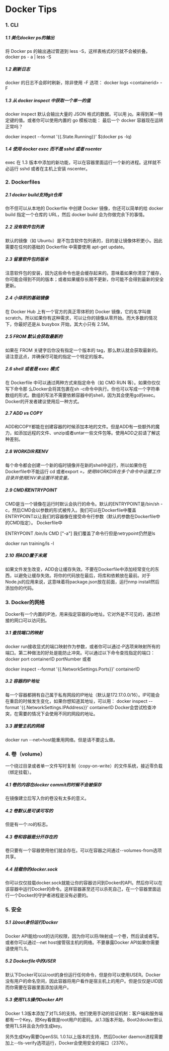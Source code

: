 Docker Tips
===

### 1. CLI

##### 1.1 美化docker ps的输出

将 Docker ps 的输出通过管道到 less -S，这样表格式的行就不会被折叠。
docker ps - a | less -S

##### 1.2 刷新日志

docker 的日志不会即时刷新，除非使用 -F 选项：
docker logs &lt;containerid> -F

##### 1.3 从 docker inspect 中获取一个单一的值

docker inspect 默认会输出大量的 JSON 格式的数据。可以用 jq，来得到某一特定键的值。或者你可以使用内置的 go 模板功能：
最后一个 docker 容器现在运转正常吗？

docker inspect --format '{{.State.Running}}' $(docker ps -lq)

##### 1.4 使用 docker exec 而不是 sshd 或者 nsenter

exec 在 1.3 版本中添加的新功能，可以在容器里面运行一个新的进程。这样就不必运行 sshd 或者在主机上安装 nscenter。

### 2. Dockerfiles

##### 2.1 docker build支持git仓库

你不但可以从本地的 Dockerfile 中创建 Docker 镜像，你还可以简单的给 docker build 指定一个仓库的 URL，然后 docker build 会为你做完余下的事情。

##### 2.2 没有软件包列表

默认的镜像（如 Ubuntu）是不包含软件包列表的，目的是让镜像体积更小。因此需要在任何的基础的 Dockerfile 中需要使用 apt-get update。

##### 2.3 留意软件包的版本

注意软件包的安装，因为这些命令也是会缓存起来的。意味着如果你清空了缓存，你可能会得到不同的版本；或者如果缓存长期不更新，你可能不会得到最新的安全更新。

##### 2.4 小体积的基础镜像

在 Docker Hub 上有一个官方的真正零体积的 Docker 镜像，它的名字叫做 scratch。所以如果你有这种需求，可以让你的镜像从零开始。而大多数的情况下，你最好还是从 busybox 开始，其大小只有 2.5M。

##### 2.5 FROM 默认会获取最新的

如果在 FROM 关键字后你没有指定一个版本的 tag，那么默认就会获取最新的。请注意这点，并确保尽可能的指定一个特定的版本。

##### 2.6 shell 或者是 exec 模式

在 Dockerfile 中可以通过两种方式来指定命令（如 CMD RUN 等）。如果你仅仅写下命令那 么Docker会将其包裹在sh -c命令中执行。你也可以写成一个字符串数组的形式。数组的写法不需要依赖容器中的shell，因为其会使用go的exec。Docker的开发者建议使用后一种方式。

##### 2.7 ADD vs COPY

ADD和COPY都能在创建容器的时候添加本地的文件。但是ADD有一些额外的魔力，如添加远程的文件、unzip或者untar一些文件包等。使用ADD之前请了解这种差别。

##### 2.8 WORKDIR和ENV

每个命令都会创建一个新的临时镜像并在新的shell中运行，所以如果你在Dockerfile中不能运行 cd <directory>或者export <var>=<value>。使用WORKDIR在多个命令中设置工作目录并使用ENV来设置环境变量。

##### 2.9 CMD和ENTRYPOINT

CMD是当一个镜像在运行时默认会执行的命令。默认的ENTRYPOINT是/bin/sh -c，然后CMD会以参数的形式被传入。我们可以在Dockerfile中覆盖ENTRYPOINT以让我们的容器像在接受命令行参数（默认的参数在Dockerfile中的CMD指定）。
Dockerfile中

ENTRYPOINT /bin/ls
CMD ["-a"]
我们覆盖了命令行但是netrypoint仍然是ls

docker run training/ls -l

##### 2.10 将ADD置于末尾

如果文件发生改变，ADD会让缓存失效。不要在Dockerfile中添加经常变化的东西，以避免让缓存失效。将你的代码放在最后，将库和依赖放在最前。对于Node.js的应用来说，这意味着将package.json放在前面，运行nmp install然后添加你的代码。

### 3. Docker的网络

Docker有一个内置的IP池，用来指定容器的ip地址。它对外是不可见的，通过桥接的网口可以访问到。

##### 3.1 查找端口的映射

docker run接收显式的端口映射作为参数，或者你可以通过-P选项来映射所有的端口。第二种做法的好处是能防止冲突。可以通过以下命令查找指定的端口：
docker port containerID portNumber
或者

docker inspect --format '{{.NetworkSettings.Ports}}'
containerID

##### 3.2 容器的IP地址

每一个容器都拥有自己属于私有网段的IP地址（默认是172.17.0.0/16）。IP可能会在重启的时候发生变化，如果你想知道其地址，可以用：
docker inspect --format '{{.NetworkSettings.IPAddress}}' containerID
Docker会尝试检查冲突，在需要的情况下会使用不同的网段的地址。

##### 3.3 接管主机的网络

docker run --net=host能重用网络。但是请不要这么做。

### 4. 卷（volume）

一个绕过目录或者单一文件写时复制（copy-on-write）的文件系统，接近零负载（绑定挂载）。

##### 4.1 卷的内容在docker commit的时候不会被保存

在镜像建立后写入你的卷没有太多的意义。

##### 4.2 卷默认是可读可写的

但是有一个:ro的标志。

##### 4.3 卷和容器是分开存在的

卷只要有一个容器使用他们就会存在。可以在容器之间通过--volumes-from选项共享。

##### 4.4 挂载你的docker.sock

你可以仅仅挂载docker.sock就能让你的容器访问到Docker的API。然后你可以在该容器中运行Docker的命令。这样容器甚至还可以杀死自己，在一个容器里面运行一个Docker的守护者进程是没有必要的。

### 5. 安全

##### 5.1 以root身份运行Docker

Docker API能给root的访问权限，因为你可以将/映射成一个卷，然后读或者写。或者你可以通过--net host接管宿主机的网络。不要暴露Docker API如果你需要请使用TLS。

##### 5.2 Dockerfile中的USER

默认下Docker可以以root的身份运行任何命令，但是你可以使用USER。Docker没有用户的命名空间，因此容器将用户看作是宿主机上的用户。但是仅仅是UID因而你需要在容器里面添加该用户。

##### 5.3 使用TLS操作Docker API

Docker 1.3版本添加了对TLS的支持。他们使用手动的验证机制：客户端和服务端都有一个Key。把Key看做是root用户的密码。从1.3版本开始，Boot2docker默认使用TLS并且会为你生成key。

另外生成Key需要OpenSSL 1.0.1以上版本的支持，然后Docker daemon进程需要加上--tls-verify选项运行，Docker会使用安全的端口（2376）。
